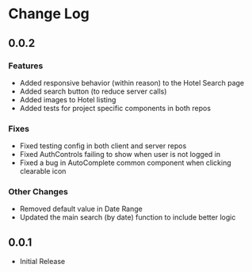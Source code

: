 # Change Log

## 0.0.2

### Features

- Added responsive behavior (within reason) to the Hotel Search page
- Added search button (to reduce server calls)
- Added images to Hotel listing
- Added tests for project specific components in both repos

### Fixes

- Fixed testing config in both client and server repos
- Fixed AuthControls failing to show when user is not logged in
- Fixed a bug in AutoComplete common component when clicking clearable icon

### Other Changes

- Removed default value in Date Range
- Updated the main search (by date) function to include better logic

## 0.0.1

- Initial Release
